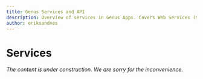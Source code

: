 ```yaml
---
title: Genus Services and API
description: Overview of services in Genus Apps. Covers Web Services (SOAP), REST Services, Calendar sharing and Contact List sharing. 
author: eriksandnes
---
```

# Services

_The content is under construction. We are sorry for the inconvenience._



